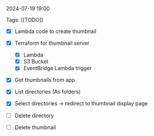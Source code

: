 
2024-07-19 19:00

Tags: [[TODO]]

- [x] Lambda code to create thumbnail
- [x] Terraform for thumbnail server
    - [x] Lambda
    - [x] S3 Bucket
    - [x] EventBridge Lambda trigger
- [x] Get thumbnails from app
- [x] List directories (As folders)
- [x] Select directories -> redirect to thumbnail display page

- [ ] Delete directory
- [ ] Delete thumbnail
